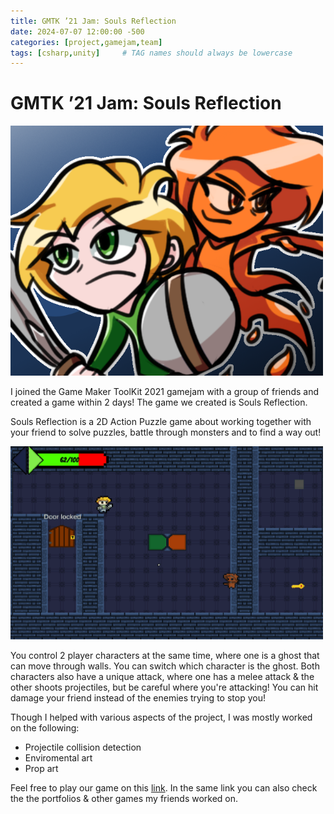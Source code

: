 ```yaml
---
title: GMTK ’21 Jam: Souls Reflection
date: 2024-07-07 12:00:00 -500
categories: [project,gamejam,team]
tags: [csharp,unity]     # TAG names should always be lowercase
---
```


# GMTK ’21 Jam: Souls Reflection

<img src="../assets/images/GameJam/GMT21/joinedthumbnail.png" width="500" alt="hello!"/>

I joined the Game Maker ToolKit 2021 gamejam with a group of friends and created a game within 2 days! The game we created is Souls Reflection.

Souls Reflection is a 2D Action Puzzle game about working together with your friend to solve puzzles, battle through monsters and to find a way out! 

<img src="../assets/images/GameJam/GMT21/gmtk21-2.webp" width="500" alt="hello!"/>

You control 2 player characters at the same time, where one is a ghost that can move through walls. You can switch which character is the ghost. Both characters also have a unique attack, where one has a melee attack & the other shoots projectiles, but be careful where you're attacking! You can hit damage your friend instead of the enemies trying to stop you!

Though I helped with various aspects of the project, I was mostly worked on the following:
- Projectile collision detection
- Enviromental art
- Prop art

Feel free to play our game on this [link](https://zoranster.itch.io/souls-reflection). In the same link you can also check the the portfolios & other games my friends worked on.
